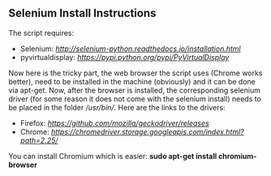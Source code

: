 
## Selenium Install Instructions

The script requires: 
- Selenium: *http://selenium-python.readthedocs.io/installation.html*
- pyvirtualdisplay:  *https://pypi.python.org/pypi/PyVirtualDisplay*

Now here is the tricky part, the web browser the script uses (Chrome works better), need to be installed in the machine (obviously) and it can be done via apt-get.
Now, after the browser is installed, the corresponding selenium driver (for some reason it does not come with the selenium install) needs to be placed in the folder
*/usr/bin/*. Here are the links to the drivers:

- Firefox: *https://github.com/mozilla/geckodriver/releases*
- Chrome: *https://chromedriver.storage.googleapis.com/index.html?path=2.25/*

You can install Chromium which is easier: **sudo apt-get install chromium-browser**